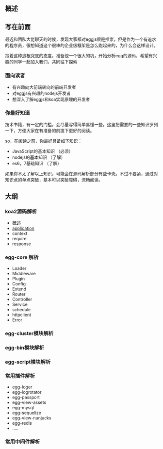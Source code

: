 ## 概述

## 写在前面
最近和团队大佬聊天的时候，发现大家都对eggjs很是推崇，但是作为一个有追求的程序员，很想知道这个很棒的企业级框架是怎么跑起来的，为什么会这样设计。

抱着这种追根究底的态度，准备挖一个很大的坑，开始分析egg的源码，希望有兴趣的同学一起加入我们，共同往下探索

### 面向读者

* 有兴趣向大前端转向的前端开发者
* 对eggjs有兴趣的nodejs开发者
* 想深入了解eggjs和koa实现原理的开发者

### 你最好知道
技术书籍，有一定的门槛，会尽量写得简单易懂一些，这里把需要的一些知识罗列一下，方便大家在有准备的前提下更好的阅读。

so，在阅读之前，你最好具备如下知识：

* JavaScript的基本知识 （必须）
* nodejs的基本知识 （了解）
* es6，7基础知识 （了解）

如果你不太了解以上知识，可能会在源码解析部分有些卡壳。不过不要紧，通过对知识点的单点突破，基本可以突破障碍，流畅阅读。

## 大纲

### koa2源码解析

- [概述](./docs/koa2/index.md)
- [application](./docs/koa2/application.md)
- context
- require
- response

### egg-core 解析
- Loader
- Middleware
- Plugin
- Config
- Extend
- Router
- Controller
- Service
- schedule
- httpclient
- Error

### egg-cluster模块解析

### egg-bin模块解析

### egg-script模块解析


### 常用插件解析
- egg-loger
- egg-logrotator
- egg-passport
- egg-view-assets
- egg-mysql
- egg-sequelize
- egg-view-nunjucks
- egg-redis
- .....
    
### 常用中间件解析
